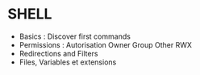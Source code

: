 # SHELL

* Basics : Discover first commands
* Permissions : Autorisation Owner Group Other RWX
* Redirections and Filters
* Files, Variables et extensions
